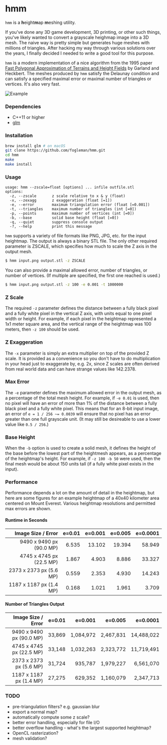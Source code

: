 # hmm

`hmm` is a <b>h</b>eight<b>m</b>ap <b>m</b>eshing utility.

If you've done any 3D game development, 3D printing, or other such things,
you've likely wanted to convert a grayscale heighmap image into a 3D mesh. The
naive way is pretty simple but generates huge meshes with millions of
triangles. After hacking my way through various solutions over the years, I
finally decided I needed to write a good tool for this purpose.

`hmm` is a modern implementation of a nice algorithm from the 1995 paper
[Fast Polygonal Approximation of Terrains and Height Fields](http://mgarland.org/files/papers/scape.pdf)
by Garland and Heckbert. The meshes produced by `hmm` satisfy the Delaunay
condition and can satisfy a specified maximal error or maximal number of
triangles or vertices. It's also very fast.

![Example](https://i.imgur.com/2yNhUSV.png)

### Dependencies

- C++11 or higher
- [glm](https://glm.g-truc.net/0.9.9/index.html)

### Installation

```bash
brew install glm # on macOS
git clone https://github.com/fogleman/hmm.git
cd hmm
make
make install
```

### Usage

```
usage: hmm --zscale=float [options] ... infile outfile.stl
options:
  -z, --zscale       z scale relative to x & y (float)
  -x, --zexagg       z exaggeration (float [=1])
  -e, --error        maximum triangulation error (float [=0.001])
  -t, --triangles    maximum number of triangles (int [=0])
  -p, --points       maximum number of vertices (int [=0])
  -b, --base         solid base height (float [=0])
  -q, --quiet        suppress console output
  -?, --help         print this message
```

`hmm` supports a variety of file formats like PNG, JPG, etc. for the input
heightmap. The output is always a binary STL file. The only other required
parameter is ZSCALE, which specifies how much to scale the Z axis in the output
mesh.

```bash
$ hmm input.png output.stl -z ZSCALE
```

You can also provide a maximal allowed error, number of triangles, or number of
vertices. (If multiple are specified, the first one reached is used.)

```bash
$ hmm input.png output.stl -z 100 -e 0.001 -t 1000000
```

### Z Scale

The required `-z` parameter defines the distance between a fully black pixel and a fully white pixel in the vertical Z axis, with units equal to one pixel width or height. For example, if each pixel in the heightmap represented a 1x1 meter square area, and the vertical range of the heightmap was 100 meters, then `-z 100` should be used.

### Z Exaggeration

The `-x` parameter is simply an extra multiplier on top of the provided Z scale. It is provided as a convenience so you don't have to do multiplication in your head just to exaggerate by, e.g. 2x, since Z scales are often derived from real world data and can have strange values like 142.2378.

### Max Error

The `-e` parameter defines the maximum allowed error in the output mesh, as a percentage of the total mesh height. For example, if `-e 0.01` is used, then no pixel will have an error of more than 1% of the distance between a fully black pixel and a fully white pixel. This means that for an 8-bit input image, an error of `e = 1 / 256 ~= 0.0039` will ensure that no pixel has an error greater than one full grayscale unit. (It may still be desireable to use a lower value like `0.5 / 256`.)

### Base Height

When the `-b` option is used to create a solid mesh, it defines the height of the base before the lowest part of the heightmesh appears, as a percentage of the heightmap's height. For example, if `-z 100 -b 50` were used, then the final mesh would be about 150 units tall (if a fully white pixel exists in the input).

### Performance

Performance depends a lot on the amount of detail in the heightmap, but here are some figures for an example heightmap of a 40x40 kilometer area centered on Mount Everest. Various heightmap resolutions and permitted max errors are shown.

#### Runtime in Seconds

| Image Size / Error | e=0.01 | e=0.001 | e=0.005 | e=0.0001 |
| ---: | ---: | ---: | ---: | ---: |
| 9490 x 9490 px (90.0 MP) | 6.535 | 13.102 | 19.394 | 58.949 |
| 4745 x 4745 px (22.5 MP) | 1.867 |  4.903 |  8.886 | 33.327 |
| 2373 x 2373 px  (5.6 MP) | 0.559 |  2.353 |  4.930 | 14.243 |
| 1187 x 1187 px  (1.4 MP) | 0.168 |  1.021 |  1.961 |  3.709 |

#### Number of Triangles Output

| Image Size / Error | e=0.01 | e=0.001 | e=0.005 | e=0.0001 |
| ---: | ---: | ---: | ---: | ---: |
| 9490 x 9490 px (90.0 MP) | 33,869 | 1,084,972 | 2,467,831 | 14,488,022 |
| 4745 x 4745 px (22.5 MP) | 33,148 | 1,032,263 | 2,323,772 | 11,719,491 |
| 2373 x 2373 px  (5.6 MP) | 31,724 |   935,787 | 1,979,227 |  6,561,070 |
| 1187 x 1187 px  (1.4 MP) | 27,275 |   629,352 | 1,160,079 |  2,347,713 |

### TODO

- pre-triangulation filters? e.g. gaussian blur
- export a normal map?
- automatically compute some z scale?
- better error handling, especially for file I/O
- better overflow handling - what's the largest supported heightmap?
- OpenCL rasterization?
- mesh validation?
